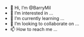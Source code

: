 - 👋 Hi, I’m @BarryMil
- 👀 I’m interested in ...
- 🌱 I’m currently learning ...
- 💞️ I’m looking to collaborate on ...
- 📫 How to reach me ...

<!---
BarryMil/BarryMil is a ✨ special ✨ repository because its `README.md` (this file) appears on your GitHub profile.
You can click the Preview link to take a look at your changes.
--->
